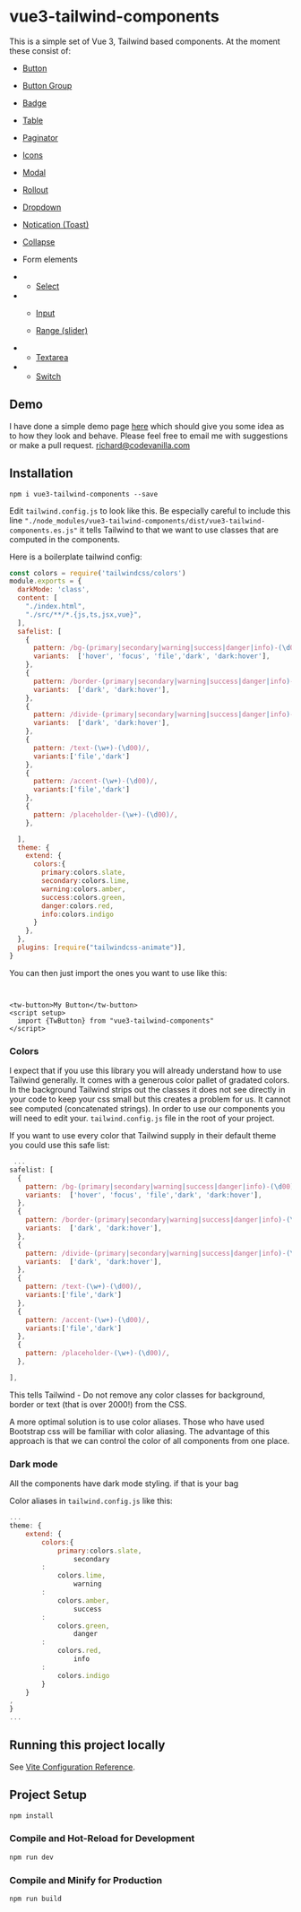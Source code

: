 # vue3-tailwind-components

This is a simple set of Vue 3, Tailwind based components. At the moment these consist of:

* [Button](./src/components/button/README.md)
* [Button Group](./src/components/buttonGroup/README.md)
* [Badge](./src/components/badge/README.md)
* [Table](./src/components/table/README.md)
* [Paginator](./src/components/paginator/README.md)
* [Icons](./src/components/icons/README.md)
* [Modal](./src/components/modal/README.md)
* [Rollout](./src/components/rollout/README.md)
* [Dropdown](./src/components/dropdown/README.md)
* [Notication (Toast)](./src/components/notification/README.md)
* [Collapse](./src/components/collapse/README.md)

* Form elements
*
    * [Select](./src/components/select/README.md)
*
    * [Input](./src/components/input/README.md)

    * [Range (slider)](./src/components/range/README.md)
*
    * [Textarea](./src/components/textarea/README.md)
*
    * [Switch](./src/components/switch/README.md)

## Demo

I have done a simple demo page [here](https://richardhulbert.github.io/vue3-tailwind-components/index.html) which should
give you some idea as to how they look and behave. Please feel free to email me with suggestions or make a pull request. richard@codevanilla.com

## Installation

```shell
npm i vue3-tailwind-components --save
```

Edit `tailwind.config.js` to look like this. Be especially careful to include this line
`"./node_modules/vue3-tailwind-components/dist/vue3-tailwind-components.es.js"` it tells Tailwind to that we want to use
classes that are computed in the components.

Here is a boilerplate tailwind config:

```javascript
const colors = require('tailwindcss/colors')
module.exports = {
  darkMode: 'class',
  content: [
    "./index.html",
    "./src/**/*.{js,ts,jsx,vue}",
  ],
  safelist: [
    {
      pattern: /bg-(primary|secondary|warning|success|danger|info)-(\d00)/,
      variants:  ['hover', 'focus', 'file','dark', 'dark:hover'],
    },
    {
      pattern: /border-(primary|secondary|warning|success|danger|info)-(\d00)/,
      variants:  ['dark', 'dark:hover'],
    },
    {
      pattern: /divide-(primary|secondary|warning|success|danger|info)-(\d00)/,
      variants:  ['dark', 'dark:hover'],
    },
    {
      pattern: /text-(\w+)-(\d00)/,
      variants:['file','dark']
    },
    {
      pattern: /accent-(\w+)-(\d00)/,
      variants:['file','dark']
    },
    {
      pattern: /placeholder-(\w+)-(\d00)/,
    },

  ],
  theme: {
    extend: {
      colors:{
        primary:colors.slate,
        secondary:colors.lime,
        warning:colors.amber,
        success:colors.green,
        danger:colors.red,
        info:colors.indigo
      }
    },
  },
  plugins: [require("tailwindcss-animate")],
}
```

You can then just import the ones you want to use like this:

```vue


<tw-button>My Button</tw-button>
<script setup>
  import {TwButton} from "vue3-tailwind-components"
</script>
```

### Colors

I expect that if you use this library you will already understand how to use Tailwind generally. It comes with a
generous
color pallet of gradated colors. In the background Tailwind strips out the classes it does not see directly in your code
to keep your css small
but this creates a problem for us. It cannot see computed (concatenated strings). In order to use our components you
will need to edit your.
`tailwind.config.js` file in the root of your project.

If you want to use every color that Tailwind supply in their default theme you could use this safe list:

```javascript
 ...
safelist: [
  {
    pattern: /bg-(primary|secondary|warning|success|danger|info)-(\d00)/,
    variants:  ['hover', 'focus', 'file','dark', 'dark:hover'],
  },
  {
    pattern: /border-(primary|secondary|warning|success|danger|info)-(\d00)/,
    variants:  ['dark', 'dark:hover'],
  },
  {
    pattern: /divide-(primary|secondary|warning|success|danger|info)-(\d00)/,
    variants:  ['dark', 'dark:hover'],
  },
  {
    pattern: /text-(\w+)-(\d00)/,
    variants:['file','dark']
  },
  {
    pattern: /accent-(\w+)-(\d00)/,
    variants:['file','dark']
  },
  {
    pattern: /placeholder-(\w+)-(\d00)/,
  },

],

```

This tells Tailwind - Do not remove any color classes for background, border or text (that is over 2000!) from the CSS.

A more optimal solution is to use color aliases. Those who have used Bootstrap css will be familiar with color aliasing.
The advantage of this approach is that we can control the color of all components from one place.

### Dark mode

All the components have dark mode styling. if that is your bag

Color aliases in `tailwind.config.js` like this:

```javascript
...
theme: {
    extend: {
        colors:{
            primary:colors.slate,
                secondary
        :
            colors.lime,
                warning
        :
            colors.amber,
                success
        :
            colors.green,
                danger
        :
            colors.red,
                info
        :
            colors.indigo
        }
    }
,
}
...
```

## Running this project locally

See [Vite Configuration Reference](https://vitejs.dev/config/).

## Project Setup

```sh
npm install
```

### Compile and Hot-Reload for Development

```sh
npm run dev
```

### Compile and Minify for Production

```sh
npm run build
```
